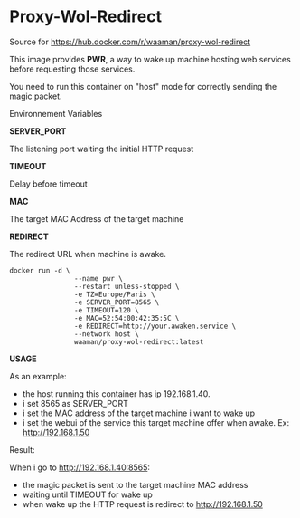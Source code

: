 # Proxy-Wol-Redirect

Source for https://hub.docker.com/r/waaman/proxy-wol-redirect

This image provides **PWR**, a way to wake up machine hosting web services before requesting those services.

You need to run this container on "host" mode for correctly sending the magic packet.

Environnement Variables


**SERVER_PORT**

The listening port waiting the initial HTTP request

**TIMEOUT**

Delay before timeout

**MAC**

The target MAC Address of the target machine

**REDIRECT**

The redirect URL when machine is awake.

```docker
docker run -d \
                --name pwr \
                --restart unless-stopped \
                -e TZ=Europe/Paris \
                -e SERVER_PORT=8565 \
                -e TIMEOUT=120 \
                -e MAC=52:54:00:42:35:5C \
                -e REDIRECT=http://your.awaken.service \
                --network host \
                waaman/proxy-wol-redirect:latest
```

**USAGE**

As an example:
- the host running this container has ip 192.168.1.40.
- i set 8565 as SERVER_PORT
- i set the MAC address of the target machine i want to wake up
- i set the webui of the service this target machine offer when awake. Ex: http://192.168.1.50

Result:

When i go to http://192.168.1.40:8565:
- the magic packet is sent to the target machine MAC address
- waiting until TIMEOUT for wake up
- when wake up the HTTP request is redirect to http://192.168.1.50



